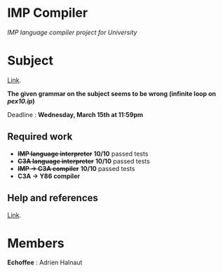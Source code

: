 # IMP Compiler
*IMP language compiler project for University*

# Subject
[Link](http://dept-info.labri.fr/ENSEIGNEMENT/compi/sujet_minipro.pdf).

**The given grammar on the subject seems to be wrong (infinite loop on *pex10.ip*)**

Deadline : **Wednesday, March 15th at 11:59pm**

## Required work

- ~~**IMP language interpreter**~~ **10/10** passed tests 
- ~~**C3A language interpreter**~~ **10/10** passed tests 
- ~~**IMP -> C3A compiler**~~ **10/10** passed tests 
- **C3A -> Y86 compiler**

## Help and references

[Link](http://dept-info.labri.fr/ENSEIGNEMENT/compi/).

# Members

**Echoffee** : Adrien Halnaut
